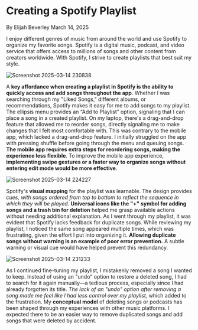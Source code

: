 # Creating a Spotify Playlist
By Elijah Beverley 
March 14, 2025

I enjoy different genres of music from around the world and use Spotify to organize my favorite songs. Spotify is a digital music, podcast, and video service that offers access to millions of songs and other content from creators worldwide. WIth Spotify, I strive to create playlists that best suit my style.

![Screenshot 2025-03-14 230838](https://github.com/user-attachments/assets/1db96094-7c33-475a-bde4-5b7bd7102422)

A **key affordance when creating a playlist in Spotify is the ability to quickly access and add songs throughout the app**. Whether I was searching through my "Liked Songs," different albums, or recommendations, Spotify makes it easy for me to add songs to my playlist. The ellipsis menu provides an “Add to Playlist” option, signaling that I can place a song in a created playlist. On my laptop, there's a drag-and-drop feature that allowed me to reorder songs, directly signaling me to make changes that I felt most comfortable with. This was contrary to the mobile app, which lacked a drag-and-drop feature. I initially struggled on the app with pressing shuffle before going through the menu and queuing songs. **The mobile app requires extra steps for reordering songs, making the experience less flexible**. To improve the mobile app experience, **implementing swipe gestures or a faster way to organize songs without entering edit mode would be more effective**. 

![Screenshot 2025-03-14 224227](https://github.com/user-attachments/assets/f46ccb3b-7c36-4617-9449-7f56b2a8d5de)


Spotify's **visual mapping** for the playlist was learnable. The design provides _cues, with songs ordered from top to bottom to reflect the sequence in which they will be played_. **Universal icons like the "+" symbol for adding songs and a trash bin for deletion** helped me grasp available actions without needing additional explanation. As I went through my playlist, it was evident that Spotify lacks feedback for duplicate songs. While reviewing my playlist, I noticed the same song appeared multiple times, which was frustrating, given the effort I put into organizing it. **Allowing duplicate songs without warning is an example of poor error prevention.** A subtle warning or visual cue would have helped prevent this redundancy.






![Screenshot 2025-03-14 231233](https://github.com/user-attachments/assets/6d4e4349-7d8e-475b-97fe-92dd0e4ec74c)



As I continued fine-tuning my playlist, I mistakenly removed a song I wanted to keep. Instead of using an "undo" option to restore a deleted song, I had to search for it again manually—a tedious process, especially since I had already forgotten its title. _The lack of an "undo" option after removing a song made me feel like I had less control over my playlist,_ which added to the frustration. My **conceptual model** of deleting songs or podcasts has been shaped through my experiences with other music platforms. I expected there to be an easier way to remove duplicated songs and add songs that were deleted by accident.


